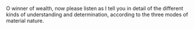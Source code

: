 O winner of wealth, now please listen as I tell you in detail of the different kinds of understanding and determination, according to the three modes of material nature.